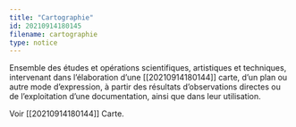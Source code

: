 ```yaml
---
title: "Cartographie"
id: 20210914180145
filename: cartographie
type: notice
---
```


Ensemble des études et opérations scientifiques, artistiques et techniques, intervenant dans l’élaboration d’une [[20210914180144]] carte, d’un plan ou autre mode d’expression, à partir des résultats d’observations directes ou de l’exploitation d’une documentation, ainsi que dans leur utilisation.

Voir [[20210914180144]] Carte.

